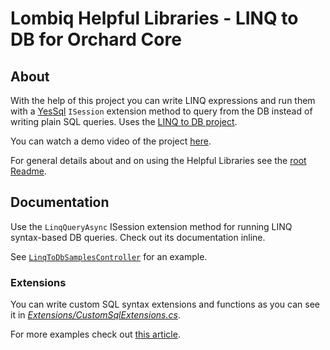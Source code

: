 # Lombiq Helpful Libraries - LINQ to DB for Orchard Core



## About

With the help of this project you can write LINQ expressions and run them with a [YesSql](https://github.com/sebastienros/yessql) `ISession` extension method to query from the DB instead of writing plain SQL queries. Uses the [LINQ to DB project](https://linq2db.github.io/).

You can watch a demo video of the project [here](https://www.youtube.com/watch?v=ldJOdCSsWJo).

For general details about and on using the Helpful Libraries see the [root Readme](../Readme.md).


## Documentation

Use the `LinqQueryAsync` ISession extension method for running LINQ syntax-based DB queries. Check out its documentation inline.

See [`LinqToDbSamplesController`](../Lombiq.HelpfulLibraries.Samples/Controllers/LinqToDbSamplesController.cs) for an example.

### Extensions

You can write custom SQL syntax extensions and functions as you can see it in *[Extensions/CustomSqlExtensions.cs](Extensions/CustomSqlExtensions.cs)*.

For more examples check out [this article](http://blog.linq2db.com/2016/06/how-to-teach-linq-to-db-convert-custom.html).
